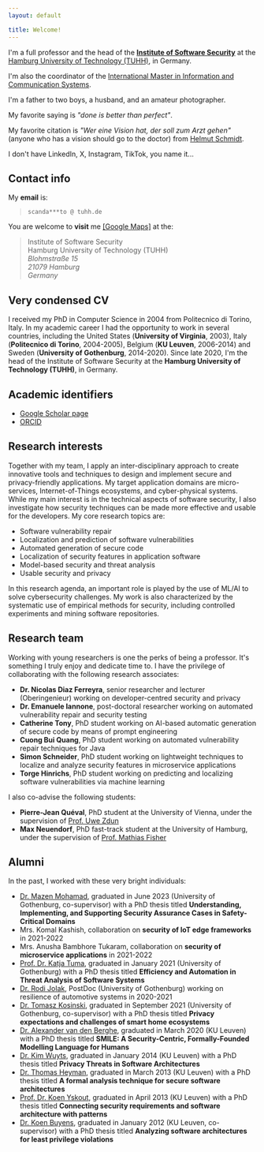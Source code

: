 ```yaml
---
layout: default

title: Welcome!
---
```


<p>I'm a full professor and the head of the <strong><a href="https://www.tuhh.de/softsec" target="_blank">Institute of Software Security</a></strong> at the <a href="https://www.tuhh.de/alt/tuhh/startpage.html" target="_blank">Hamburg University of Technology (TUHH)</a>, in Germany.</p>

<p>I'm also the coordinator of the <a href="https://www.tuhh.de/tuhh/en/studying/before-studying/degree-courses/international-study-programs/information-and-communication-systems.html"  target="_blank">International Master in Information and Communication Systems</a>.</p>

<p>I'm a father to two boys, a husband, and an amateur photographer.</p> 

<p>My favorite saying is <em>"done is better than perfect"</em>.</p>

<p>My favorite citation is <em>"Wer eine Vision hat, der soll zum Arzt gehen"</em> (anyone who has a vision should go to the doctor) from <a href="https://en.wikipedia.org/wiki/Helmut_Schmidt" target="_blank">Helmut Schmidt</a>.</p>

<p>I don't have LinkedIn, X, Instagram, TikTok, you name it...</p>


<h2>Contact info</h2>

<p>My <strong>email</strong> is:</p>
<blockquote>
<code>scanda***to @ tuhh.de</code>
</blockquote>

<p>You are welcome to <strong>visit</strong> me <a href="https://www.google.com/maps/place/Blohmstraße+15,+21079+Hamburg/@53.4662432,9.9779913,17z" target="_blank">[Google Maps]</a> at the:</p>
<blockquote>
Institute of Software Security<br/>
Hamburg University of Technology (TUHH)<br/>
<em>Blohmstra&szlig;e 15</em><br/>
<em>21079 Hamburg</em><br/>
<em>Germany</em>
</blockquote>


<h2>Very condensed CV</h2>

<p>I received my PhD in Computer Science in 2004 from Politecnico di Torino, Italy. 
In my academic career I had the opportunity to work in several countries, including the United States (<strong>University of Virginia</strong>, 2003), Italy (<strong>Politecnico di Torino</strong>, 2004-2005), Belgium (<strong>KU Leuven</strong>, 2006-2014) and Sweden (<strong>University of Gothenburg</strong>, 2014-2020).
Since late 2020, I'm the head of the Institute of Software Security at the <strong>Hamburg University of Technology (TUHH)</strong>, in Germany.</p>

<h2>Academic identifiers</h2>
<ul>
<li><a href="https://scholar.google.com/citations?hl=en&user=xul68AwAAAAJ&view_op=list_works&sortby=pubdate" target="_blank">Google Scholar page</a></li>
<li><a href="https://orcid.org/0000-0003-3591-7671" target="_blank">ORCID</a></li>
</ul>


<h2>Research interests</h2>

<p>
Together with my team, I apply an inter-disciplinary approach to create innovative tools and techniques to design and implement secure and privacy-friendly applications. 
My target application domains are micro-services, Internet-of-Things ecosystems, and cyber-physical systems. 
While my main interest is in the technical aspects of software security, I also investigate how security techniques can be made more effective and usable for the developers. 
My core research topics are:</p>
<ul>
<li>Software vulnerability repair</li>
<li>Localization and prediction of software vulnerabilities</li>
<li>Automated generation of secure code</li>
<li>Localization of security features in application software</li>
<li>Model-based security and threat analysis</li>
<li>Usable security and privacy</li>
</ul>
<p>In this research agenda, an important role is played by the use of ML/AI to solve cybersecurity challenges.
My work is also characterized by the systematic use of empirical methods for security, including controlled experiments and mining software repositories.</p>


<h2>Research team</h2>

<p>Working with young researchers is one the perks of being a professor. It's something I truly enjoy and dedicate time to. I have the privilege of collaborating with the following research associates:</p>
<ul>
<li><strong>Dr. Nicolas Diaz Ferreyra</strong>, senior researcher and lecturer (Oberingenieur) working on developer-centred security and privacy</li>	
<li><strong>Dr. Emanuele Iannone</strong>, post-doctoral researcher working on automated vulnerability repair and security testing</li>
<li><strong>Catherine Tony</strong>, PhD student working on AI-based automatic generation of secure code by means of prompt engineering</li>
<li><strong>Cuong Bui Quang</strong>, PhD student working on automated vulnerability repair techniques for Java</li>
<li><strong>Simon Schneider</strong>, PhD student working on lightweight techniques to localize and analyze security features in microservice applications</li>
<li><strong>Torge Hinrichs</strong>, PhD student working on predicting and localizing software vulnerabilities via machine learning</li>
</ul>

<p>I also co-advise the following students:</p>

<ul>
<li><strong>Pierre-Jean Quéval</strong>, PhD student at the University of Vienna, under the supervision of <a href="https://swa.cs.univie.ac.at/team/person/38685/" target="_blank">Prof. Uwe Zdun</a></li>
<li><strong>Max Neuendorf</strong>, PhD fast-track student at the University of Hamburg, under the supervision of <a href="https://www.inf.uni-hamburg.de/en/inst/ab/net/team/fischer.html" target="_blank">Prof. Mathias Fisher</a></li>
</ul>

<h2>Alumni</h2>

<p>In the past, I worked with these very bright individuals:</p>

<ul>
<li><a href="https://orcid.org/0000-0002-3446-1265" target="_blank">Dr. Mazen Mohamad</a>, graduated in June 2023 (University of Gothenburg, co-supervisor) with a PhD thesis titled <strong>Understanding, Implementing, and Supporting Security Assurance Cases in Safety-Critical Domains</strong></li>
<li>Mrs. Komal Kashish, collaboration on <strong>security of IoT edge frameworks</strong> in 2021-2022</li>
<li>Mrs. Anusha Bambhore Tukaram, collaboration on <strong>security of microservice applications</strong> in 2021-2022</li>
<li><a href="https://katjatuma.github.io" target="_blank">Prof. Dr. Katja Tuma</a>, graduated in January 2021 (University of Gothenburg) with a PhD thesis titled <strong>Efficiency and Automation in Threat Analysis of Software Systems</strong></li>
<li><a href="http://www.rodijolak.com" target="_blank">Dr. Rodi Jolak</a>, PostDoc (University of Gothenburg) working on resilience of automotive systems in 2020-2021</li>
<li><a href="https://research.chalmers.se/publication/525467" target="_blank">Dr. Tomasz Kosinski</a>, graduated in September 2021 (University of Gothenburg, co-supervisor) with a PhD thesis titled <strong>Privacy expectations and challenges of smart home ecosystems</strong></li>
<li><a href="https://distrinet.cs.kuleuven.be/people/alex" target="_blank">Dr. Alexander van den Berghe</a>, graduated in March 2020 (KU Leuven) with a PhD thesis titled <strong>SMILE: A Security-Centric, Formally-Founded Modelling Language for Humans</strong></li>
<li><a href="https://scholar.google.com/citations?user=Mt9ot9UAAAAJ&hl=en" target="_blank">Dr. Kim Wuyts</a>, graduated in January 2014 (KU Leuven) with a PhD thesis titled <strong>Privacy Threats in Software Architectures</strong></li>
<li><a href="https://scholar.google.com/citations?user=I4SiG-IAAAAJ&hl=en" target="_blank">Dr. Thomas Heyman</a>, graduated in March 2013 (KU Leuven) with a PhD thesis titled <strong>A formal analysis technique for secure software architectures</strong></li>
<li><a href="https://scholar.google.com/citations?user=xxSyH2UAAAAJ&hl=en" target="_blank">Prof. Dr. Koen Yskout</a>, graduated in April 2013 (KU Leuven) with a PhD thesis titled <strong>Connecting security requirements and software architecture with patterns</strong></li>
<li><a href="https://scholar.google.com/citations?user=QhaG3XEAAAAJ&hl=en" target="_blank">Dr. Koen Buyens</a>, graduated in January 2012 (KU Leuven, co-supervisor) with a PhD thesis titled <strong>Analyzing software architectures for least privilege violations</strong></li>
</ul>

<!--
<hr>
<p id="section1" class="footnote"><sup>1</sup> W3 position, if you are familiar with the German academic system.</p>
-->
